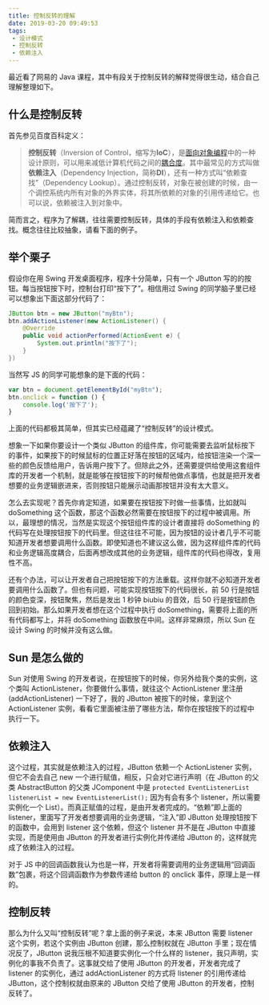 ```yaml
---
title: 控制反转的理解
date: 2019-03-20 09:49:53
tags:
 - 设计模式
 - 控制反转
 - 依赖注入
---
```


<!-- toc -->

最近看了网易的 Java 课程，其中有段关于控制反转的解释觉得很生动，结合自己理解整理如下。

## 什么是控制反转

首先参见百度百科定义：

>  **控制反转**（Inversion of Control，缩写为**IoC**），是[面向对象编程](https://baike.baidu.com/item/%E9%9D%A2%E5%90%91%E5%AF%B9%E8%B1%A1%E7%BC%96%E7%A8%8B)中的一种设计原则，可以用来减低计算机代码之间的[耦合度](https://baike.baidu.com/item/%E8%80%A6%E5%90%88%E5%BA%A6)。其中最常见的方式叫做**依赖注入**（Dependency Injection，简称**DI**），还有一种方式叫“依赖查找”（Dependency Lookup）。通过控制反转，对象在被创建的时候，由一个调控系统内所有对象的外界实体，将其所依赖的对象的引用传递给它。也可以说，依赖被注入到对象中。

简而言之，程序为了解耦，往往需要控制反转，具体的手段有依赖注入和依赖查找。概念往往比较抽象，请看下面的例子。

## 举个栗子

假设你在用 Swing 开发桌面程序，程序十分简单，只有一个 JButton 写的的按钮。每当按钮按下时，控制台打印“按下了”。相信用过 Swing 的同学脑子里已经可以想象出下面这部分代码了：

```java
JButton btn = new JButton("myBtn");
btn.addActionListener(new ActionListener() {
	@Override
	public void actionPerformed(ActionEvent e) {
        System.out.println("按下了");          
    }
})
```

当然写  JS 的同学可能想象的是下面的代码：

```javascript
var btn = document.getElementById("myBtn");
btn.onclick = function () {
    console.log('按下了');
}
```

上面的代码都极其简单，但其实已经蕴藏了“控制反转”的设计模式。

想象一下如果你要设计一个类似 JButton 的组件库，你可能需要去监听鼠标按下的事件，如果按下的时候鼠标的位置正好落在按钮的区域内，给按钮渲染一个深一些的颜色反馈给用户，告诉用户按下了。但除此之外，还需要提供给使用这套组件库的开发者一个机制，就是能够在按钮按下的时候帮他做点事情，也就是把开发者想要的业务逻辑嵌进来，否则按钮只能展示动画那按钮并没有太大意义。

怎么去实现呢？首先你肯定知道，如果要在按钮按下时做一些事情，比如就叫 doSomething 这个函数，那这个函数必然需要在按钮按下的过程中被调用。所以，最理想的情况，当然是实现这个按钮组件库的设计者直接将 doSomething 的代码写在处理按钮按下的代码里。但这往往不可能，因为按钮的设计者几乎不可能知道开发者想要调用什么函数。即使知道也不建议这么做，因为这样组件库的代码和业务逻辑高度耦合，后面再想改成其他的业务逻辑，组件库的代码也得改，复用性不高。

还有个办法，可以让开发者自己把按钮按下的方法重载。这样你就不必知道开发者要调用什么函数了。但也有问题，可能实现按钮按下的代码很长，前 50 行是按钮的颜色变深，按钮聚焦，然后是发出 1 秒钟 biubiu 的音效，后 50 行是按钮颜色回到初始。那么如果开发者想在这个过程中执行 doSomething，需要将上面的所有代码都写上，并将 doSomething 函数放在中间。这样非常麻烦，所以 Sun 在设计 Swing 的时候并没有这么做。

## Sun 是怎么做的

Sun 对使用 Swing 的开发者说，在按钮按下的时候，你另外给我个类的实例，这个类叫 ActionListener，你要做什么事情，就往这个 ActionListener 里注册 (addActionListener) 一下好了，我的 JButton 被按下的时候，拿到这个 ActionListener 实例，看看它里面被注册了哪些方法，帮你在按钮按下的过程中执行一下。

## 依赖注入

这个过程，其实就是依赖注入的过程，JButton 依赖一个 ActionListener 实例，但它不会去自己 new 一个进行赋值，相反，只会对它进行声明（在 JButton 的父类 AbstractButton 的父类 JComponent 中是 `protected EventListenerList listenerList = new EventListenerList();` 因为有会有多个 listener，所以需要实例化一个 List）。而真正赋值的过程，是由开发者完成的。“依赖”即上面的 listener，里面写了开发者想要调用的业务逻辑，“注入”即 JButton 处理按钮按下的函数中，会用到 listener 这个依赖，但这个 listener 并不是在 JButton 中直接实现，而是使用由 JButton 的开发者进行实例化并传递给 JButton 的，这样就完成了依赖注入的过程。

对于 JS 中的回调函数我认为也是一样，开发者将需要调用的业务逻辑用“回调函数”包裹，将这个回调函数作为参数传递给 button 的 onclick 事件，原理上是一样的。

## 控制反转

那么为什么又叫“控制反转”呢？拿上面的例子来说，本来 JButton 需要 listener 这个实例，若这个实例由 JButton 创建，那么控制权就在 JButton 手里；现在情况反了，JButton 说我压根不知道要实例化一个什么样的 listener，我只声明，实例化的事我不负责了。这事就交给了使用 JButton 的开发者，开发者完成了 listener 的实例化，通过 addActionListener 的方式将 listener 的引用传递给 JButton，这个控制权就由原来的 JButton 交给了使用 JButton 的开发者，控制反转了。